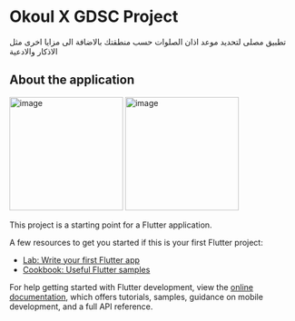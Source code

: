 # Okoul X GDSC Project

تطبيق مصلى لتحديد موعد اذان الصلوات حسب منطقتك بالاضافة الى مزايا اخرى مثل الاذكار والادعية

## About the application
<img width="200" alt="image" src="https://user-images.githubusercontent.com/117861968/221232369-13370e12-9deb-4c95-96f5-9d124b62d0f0.png">
<img width="200" alt="image" src="https://user-images.githubusercontent.com/117861968/221233088-7174a13b-f1b3-48f1-9184-ee6b00e162e6.png">


This project is a starting point for a Flutter application.

A few resources to get you started if this is your first Flutter project:

- [Lab: Write your first Flutter app](https://docs.flutter.dev/get-started/codelab)
- [Cookbook: Useful Flutter samples](https://docs.flutter.dev/cookbook)

For help getting started with Flutter development, view the
[online documentation](https://docs.flutter.dev/), which offers tutorials,
samples, guidance on mobile development, and a full API reference.
